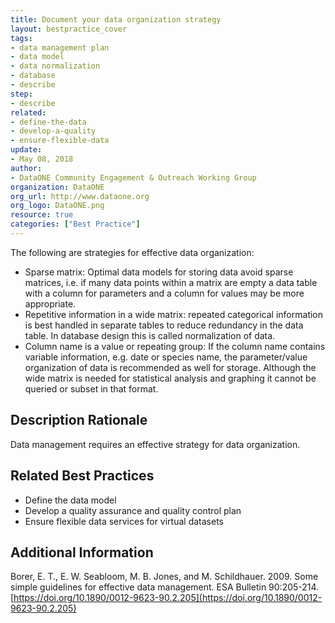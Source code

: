 ```yaml
---
title: Document your data organization strategy
layout: bestpractice_cover
tags:
- data management plan
- data model
- data normalization
- database
- describe
step:
- describe
related:
- define-the-data
- develop-a-quality
- ensure-flexible-data
update:
- May 08, 2018
author:
- DataONE Community Engagement & Outreach Working Group
organization: DataONE
org_url: http://www.dataone.org
org_logo: DataONE.png
resource: true
categories: ["Best Practice"]
---
```




The following are strategies for effective data organization:
- Sparse matrix: Optimal data models for storing data avoid sparse matrices, i.e. if many data points within a matrix are empty a data table with a column for parameters and a column for values may be more appropriate.
- Repetitive information in a wide matrix: repeated categorical information is best handled in separate tables to reduce redundancy in the data table. In database design this is called normalization of data.
- Column name is a value or repeating group: If the column name contains variable information, e.g. date or species name, the parameter/value organization of data is recommended as well for storage. Although the wide matrix is needed for statistical analysis and graphing it cannot be queried or subset in that format.

## Description Rationale

Data management requires an effective strategy for data organization.

## Related Best Practices

- Define the data model
- Develop a quality assurance and quality control plan
- Ensure flexible data services for virtual datasets

## Additional Information

Borer, E. T., E. W. Seabloom, M. B. Jones, and M. Schildhauer. 2009. Some simple guidelines for effective data management. ESA Bulletin 90:205-214. [https://doi.org/10.1890/0012-9623-90.2.205](https://doi.org/10.1890/0012-9623-90.2.205)
